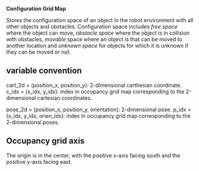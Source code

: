 **Configuration Grid Map**

Stores the configuration space of an object in the robot environment with all other objects and obstacles. Configuration space includes _free space_ where the object can move, _obstacle space_ where the object is in collision with obstacles, _movable_ space where an object is that can be moved to another location and _unknown space_ for objects for which it is unknown if they can be moved or not.

## variable convention
cart_2d = (position_x, position_y): 2-dimensional carthesian coordinate. 
c_idx = (x_idx, y_idx): index in occupancy grid map corresponding to the 2-dimensional cartesian coordinates.

pose_2d = (position_x, position_y, orientation): 2-dimensional pose.
p_idx = (x_idx, y_idx, orien_idx): index in occupancy grid map corresponding to the 2-dimensional poses.

## Occupancy grid axis
The origin is in the center, with the positive x-axis facing south and the positive y-axis facing east.
